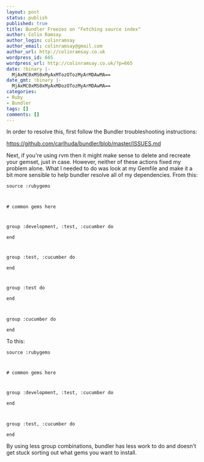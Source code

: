```yaml
---
layout: post
status: publish
published: true
title: Bundler Freezes on "Fetching source index"
author: Colin Ramsay
author_login: colinramsay
author_email: colinramsay@gmail.com
author_url: http://colinramsay.co.uk
wordpress_id: 665
wordpress_url: http://colinramsay.co.uk/?p=665
date: !binary |-
  MjAxMC0xMS0xMyAxMTozOTozMyArMDAwMA==
date_gmt: !binary |-
  MjAxMC0xMS0xMyAxMDozOTozMyArMDAwMA==
categories:
- Ruby
- Bundler
tags: []
comments: []
---
```

<p>In order to resolve this, first follow the Bundler troubleshooting instructions:</p>
<p><a href="https://github.com/carlhuda/bundler/blob/master/ISSUES.md">https://github.com/carlhuda/bundler/blob/master/ISSUES.md</a></p>
<p>Next, if you're using rvm then it might make sense to delete and recreate your gemset, just in case. However, neither of these actions fixed my problem alone. What I needed to do was look at my Gemfile and make it a bit more sensible to help bundler resolve all of my dependencies. From this:</p>
<p><code>source :rubygems</p>
<p># common gems here</p>
<p>group :development, :test, :cucumber do<br />
end</p>
<p>group :test, :cucumber do<br />
end</p>
<p>group :test do<br />
end</p>
<p>group :cucumber do<br />
end</code></p>
<p>To this:</p>
<p><code>source :rubygems</p>
<p># common gems here</p>
<p>group :development, :test, :cucumber do<br />
end</p>
<p>group :test, :cucumber do<br />
end</code></p>
<p>By using less group combinations, bundler has less work to do and doesn't get stuck sorting out what gems you want to install.</p>
